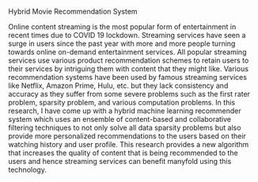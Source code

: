 Hybrid Movie Recommendation System

Online content streaming is the most popular form of entertainment in recent times due to COVID 19 lockdown. Streaming services have seen a surge in users since the past year with more and more people turning towards online on-demand entertainment services. All popular streaming services use various product recommendation schemes to retain users to their services by intriguing them with content that they might like. Various recommendation systems have been used by famous streaming services like Netflix, Amazon Prime, Hulu, etc. but they lack consistency and accuracy as they suffer from some severe problems such as the first rater problem, sparsity problem, and various computation problems. In this research, I have come up with a hybrid machine learning recommender system which uses an ensemble of content-based and collaborative filtering techniques to not only solve all data sparsity problems but also provide more personalized recommendations to the users based on their watching history and user profile. This research provides a new algorithm that increases the quality of content that is being recommended to the users and hence streaming services can benefit manyfold using this technology.  
